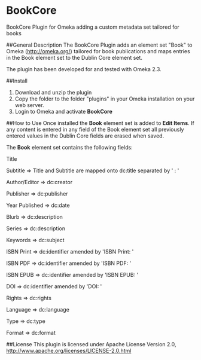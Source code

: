# BookCore
BookCore Plugin for Omeka adding a custom metadata set tailored for books

##General Description
The BookCore Plugin adds an element set "Book" to Omeka (<http://omeka.org/>) tailored for book publications and maps entries in the Book element set to the Dublin Core element set.

The plugin has been developed for and tested with Omeka 2.3.

##Install
1) Download and unzip the plugin
2) Copy the folder to the folder "plugins" in your Omeka installation on your web server.
3) Login to Omeka and activate **BookCore**

##How to Use
Once installed the **Book** element set is added to **Edit Items**. If any content is entered in any field of the Book element set all previously entered values in the Dublin Core fields are erased when saved.

The **Book** element set contains the following fields:

Title

Subtitle        => Title and Subtitle are mapped onto dc:title separated by ' : '	  

                
Author/Editor 	=> dc:creator

Publisher 			=> dc:publisher

Year Published	=> dc:date

Blurb					=> dc:description

Series			=> dc:description

Keywords			=> dc:subject

ISBN Print			=> dc:identifier amended by 'ISBN Print: '

ISBN PDF			=> dc:identifier amended by 'ISBN PDF: '

ISBN EPUB			=> dc:identifier amended by 'ISBN EPUB: '

DOI						=> dc:identifier amended by 'DOI: '

Rights					=> dc:rights

Language			=> dc:language

Type					=> dc:type

Format				=> dc:format


##License
This plugin is licensed under Apache License Version 2.0, http://www.apache.org/licenses/LICENSE-2.0.html
